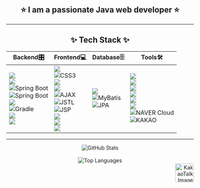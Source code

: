 
<h2 align="center">⭐ I am a passionate Java web developer ⭐</h2>

---

<h2 align="center"> ✨ Tech Stack ✨ </h2>

<div align="center">

| **Backend🎛️**                                                                                                                                                                                                                                                         | **Frontend💻**                                                                                                                                                                                                                                               | **Database🗄️**                                                                                                                                                                 | **Tools🛠️**                                                                                                                                                                                                                                                                 |
|------------------------------------------------------------------------------------------------------------------------------------------------------------------------------------------------------------------------------------------------------------------------|---------------------------------------------------------------------------------------------------------------------------------------------------------------------------------------------------------------------------------------------------------------|---------------------------------------------------------------------------------------------------------------------------------------------------------------------------------|--------------------------------------------------------------------------------------------------------------------------------------------------------------------------------------------------------------------------------------------------------------------------|
| <img src='https://img.shields.io/badge/java-%23ED8B00.svg?style=for-the-badge&logo=openjdk&logoColor=white'/> <br> <img src='https://img.shields.io/badge/spring-%236DB33F.svg?style=for-the-badge&logo=spring&logoColor=white'/> <br> <img src="https://img.shields.io/badge/spring%20boot-%236DB33F.svg?style=for-the-badge&logo=spring-boot&logoColor=white" alt="Spring Boot"> <br> <img src="https://img.shields.io/badge/spring%20security-%236DB33F.svg?style=for-the-badge&logo=springsecurity&logoColor=white" alt="Spring Boot"> <br> <img src='https://img.shields.io/badge/Apache%20Maven-C71A36?style=for-the-badge&logo=Apache%20Maven&logoColor=white'/> <br> <img src="https://img.shields.io/badge/gradle-%2302303a.svg?style=for-the-badge&logo=gradle&logoColor=white" alt="Gradle"> <br> <img src='https://img.shields.io/badge/apache%20tomcat-%23F8DC75.svg?style=for-the-badge&logo=apache-tomcat&logoColor=black'/> <br> <img src='https://img.shields.io/badge/Hibernate-59666C?style=for-the-badge&logo=Hibernate&logoColor=white'/> | <img src='https://img.shields.io/badge/html5-%23E34F26.svg?style=for-the-badge&logo=html5&logoColor=white'/> <br> <img src="https://img.shields.io/badge/css3-%231572B6.svg?style=for-the-badge&logo=css3&logoColor=white" alt="CSS3"> <br> <img src='https://img.shields.io/badge/jquery-%230769AD.svg?style=for-the-badge&logo=jquery&logoColor=white'/> <br> <img src='https://img.shields.io/badge/javascript-%23323330.svg?style=for-the-badge&logo=javascript&logoColor=%23F7DF1E'/> <br> <img src="https://img.shields.io/badge/AJAX-lightgrey?style=for-the-badge&logo=javascript&logoColor=black" alt="AJAX"> <br> <img src="https://img.shields.io/badge/JSTL-lightgrey?style=for-the-badge&logo=java&logoColor=black" alt="JSTL"> <br> <img src='https://img.shields.io/badge/JSP-lightgrey?style=for-the-badge&logo=java&logoColor=black' alt='JSP'/> <br> <img src='https://img.shields.io/badge/react-%2320232a.svg?style=for-the-badge&logo=react&logoColor=%2361DAFB'/> <br> <img src='https://img.shields.io/badge/axios-%2320232a.svg?style=for-the-badge&logo=axios&logoColor=%2361DAFB'/> <br> <img src='https://img.shields.io/badge/NPM-%23CB3837.svg?style=for-the-badge&logo=npm&logoColor=white'/> | <img src="https://img.shields.io/badge/mysql-4479A1.svg?style=for-the-badge&logo=mysql&logoColor=white"/> <br> <img src='https://img.shields.io/badge/mybatis-%23c3002f.svg?style=for-the-badge&logo=mybatis&logoColor=white' alt='MyBatis'/> <br> <img src='https://img.shields.io/badge/JPA-blue?style=for-the-badge&logo=java&logoColor=white' alt='JPA'/> | <img src='https://img.shields.io/badge/IntelliJIDEA-000000.svg?style=for-the-badge&logo=intellij-idea&logoColor=white'/> <br> <img src='https://img.shields.io/badge/Eclipse-FE7A16.svg?style=for-the-badge&logo=Eclipse&logoColor=white'/> <br> <img src='https://img.shields.io/badge/Visual%20Studio%20Code-0078d7.svg?style=for-the-badge&logo=visual-studio-code&logoColor=white'/> <br> <img src='https://img.shields.io/badge/Notion-%23000000.svg?style=for-the-badge&logo=notion&logoColor=white'/> <br> <img src='https://img.shields.io/badge/Postman-FF6C37?style=for-the-badge&logo=postman&logoColor=white'/> <br> <img src='https://img.shields.io/badge/github-%23121011.svg?style=for-the-badge&logo=github&logoColor=white'/> <br> <img src="https://img.shields.io/badge/NAVER%20Cloud-%2303C75A.svg?style=for-the-badge&logo=naver&logoColor=white" alt="NAVER Cloud"> <br> <img src="https://img.shields.io/badge/KAKAO%20MAP%20API-%23FEE500.svg?style=for-the-badge&logo=kakao&logoColor=black" alt="KAKAO"> |

</div>

---

<div align="center">
  <picture>
    <source
      srcset="https://github-readme-stats.vercel.app/api?username=juun-S&rank_icon=github&hide_border=true&theme=slateorange"
      media="(prefers-color-scheme: dark)"
    />
    <source
      srcset="https://github-readme-stats.vercel.app/api?username=juun-S&show_icons=true"
      media="(prefers-color-scheme: light), (prefers-color-scheme: no-preference)"
    />
    <img src="https://github-readme-stats.vercel.app/api?username=juun-S&show_icons=true" alt="GitHub Stats" />
  </picture>
</div>
<br>
<div align="center">
  <img src="https://github-readme-stats.vercel.app/api/top-langs/?username=juun-S&langs_count=20&layout=donut&theme=gruvbox" alt="Top Languages" />
</div>

<div align="right">
  <img src="https://github.com/user-attachments/assets/154b337e-40ef-487f-8840-ec2997203d89" alt="KakaoTalk Image" width="50px" height="50px">
</div>


